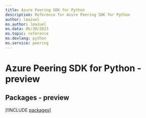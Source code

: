 ```yaml
---
title: Azure Peering SDK for Python
description: Reference for Azure Peering SDK for Python
author: lmazuel
ms.author: lmazuel
ms.data: 06/30/2023
ms.topic: reference
ms.devlang: python
ms.service: peering
---
```

# Azure Peering SDK for Python - preview
## Packages - preview
[!INCLUDE [packages](peering-index.md)]